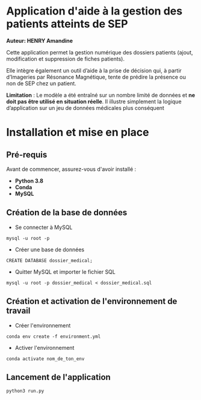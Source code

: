 # Application d'aide à la gestion des patients atteints de SEP

**Auteur: HENRY Amandine**

Cette application permet la gestion numérique des dossiers patients (ajout, modification et suppression de fiches patients).  

Elle intègre également un outil d’aide à la prise de décision qui, à partir d’Imageries par Résonance Magnétique, tente de prédire la présence ou non de SEP chez un patient.  

**Limitation** : 
Le modèle a été entraîné sur un nombre limité de données et **ne doit pas être utilisé en situation réelle**. Il illustre simplement la logique d’application sur un jeu de données médicales plus conséquent

# Installation et mise en place

## Pré-requis

Avant de commencer, assurez-vous d'avoir installé :  
- **Python 3.8**  
- **Conda**  
- **MySQL**


## Création de la base de données 

- Se connecter à MySQL

```
mysql -u root -p
```

- Créer une base de données 

```
CREATE DATABASE dossier_medical;
```

- Quitter MySQL et importer le fichier SQL 

```
mysql -u root -p dossier_medical < dossier_medical.sql
```

## Création et activation de l'environnement de travail 

- Créer l'environnement

```
conda env create -f environment.yml
```

- Activer l'environnement 

```
conda activate nom_de_ton_env
```

## Lancement de l'application

```
python3 run.py
```